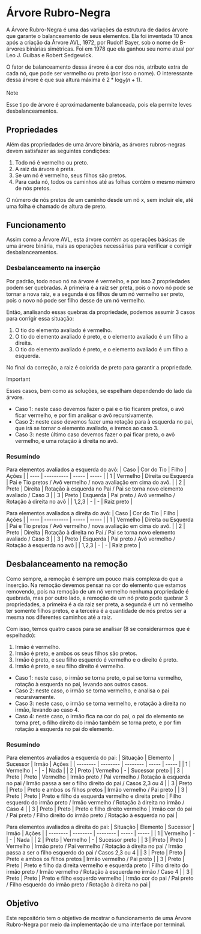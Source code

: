 # Árvore Rubro-Negra
A Árvore Rubro-Negra é uma das variações da estrutura de dados árvore que garante o balanceamento de seus elementos. Ela foi inventada 10 anos após a criação da Árvore AVL, 1972, por Rudolf Bayer, sob o nome de B-árvores binárias simétricas. Foi em 1978 que ela ganhou seu nome atual por Leo J. Guibas e Robert Sedgewick. 

O fator de balanceamento dessa árvore é a cor dos nós, atributo extra de cada nó, que pode ser vermelho ou preto (por isso o nome). O interessante dessa árvore é que sua altura máxima é $2 * \log_2(n+1)$.

> [!NOTE]
> Esse tipo de árvore é aproximadamente balanceada, pois ela permite leves desbalanceamentos.

## Propriedades
Além das propriedades de uma árvore binária, as árvores rubros-negras devem satisfazer as seguintes condições: 
1. Todo nó é vermelho ou preto.
2. A raiz da árvore é preta.
3. Se um nó é vermelho, seus filhos são pretos.
4. Para cada nó, todos os caminhos até as folhas contém o mesmo número de nós pretos.

O número de nós pretos de um caminho desde um nó x, sem incluir ele, até uma folha é chamado de altura de preto.

## Funcionamento
Assim como a Árvore AVL, esta árvore contém as operações básicas de uma árvore binária, mais as operações necessárias para verificar e corrigir desbalanceamentos.

### Desbalanceamento na inserção
Por padrão, todo novo nó na árvore é vermelho, e por isso 2 propriedades podem ser quebradas. A primeira é a raiz ser preta, pois o novo nó pode se tornar a nova raiz, e a segunda é os filhos de um nó vermelho ser preto, pois o novo nó pode ser filho desse de um nó vermelho.

Então, analisando essas quebras da propriedade, podemos assumir 3 casos para corrigir essa situação:
1. O tio do elemento avaliado é vermelho.
2. O tio do elemento avaliado é preto, e o elemento avaliado é um filho a direita.
3. O tio do elemento avaliado é preto, e o elemento avaliado é um filho a esquerda.

No final da correção, a raiz é colorida de preto para garantir a propriedade.

> [!IMPORTANT]
> Esses casos, bem como as soluções, se espelham dependendo do lado da árvore.

- Caso 1: neste caso devemos fazer o pai e o tio ficarem pretos, o avô ficar vermelho, e por fim analisar o avô recursivamente.
- Caso 2: neste caso devemos fazer uma rotação para à esquerda no pai, que irá se tornar o elemento avaliado, e iremos ao caso 3.
- Caso 3: neste último caso devemos fazer o pai ficar preto, o avô vermelho, e uma rotação à direita no avô.

### Resumindo
Para elementos avaliados a esquerda do avô:
| Caso | Cor do Tio | Filho | Ações |
| ---- | ---------- | ----- | ----- |
| 1 | Vermelho | Direita ou Esquerda | Pai e Tio pretos / Avô vermelho / nova avaliação em cima do avô. |
| 2 | Preto | Direita | Rotação à esquerda no Pai / Pai se torna novo elemento avaliado / Caso 3 |
| 3 | Preto | Esquerda | Pai preto / Avô vermelho / Rotação à direita no avô |
| 1,2,3 | - | - | Raiz preto |

Para elementos avaliados a direita do avô:
| Caso | Cor do Tio | Filho | Ações |
| ---- | ---------- | ----- | ----- |
| 1 | Vermelho | Direita ou Esquerda | Pai e Tio pretos / Avô vermelho / nova avaliação em cima do avô. |
| 2 | Preto | Direita | Rotação à direita no Pai / Pai se torna novo elemento avaliado / Caso 3 |
| 3 | Preto | Esquerda | Pai preto / Avô vermelho / Rotação à esquerda no avô |
| 1,2,3 | - | - | Raiz preto |

## Desbalanceamento na remoção
Como sempre, a remoção é sempre um pouco mais complexa do que a inserção. Na remoção devemos pensar na cor do elemento que estamos removendo, pois na remoção de um nó vermelho nenhuma propriedade é quebrada, mas por outro lado, a remoção de um nó preto pode quebrar 3 propriedades, a primeira é a da raiz ser preta, a segunda é um nó vermelho ter somente filhos pretos, e a terceira é a quantidade de nós pretos ser a mesma nos diferentes caminhos até a raiz.

Com isso, temos quatro casos para se analisar (8 se considerarmos que é espelhado):
1. Irmão é vermelho.
2. Irmão é preto, e ambos os seus filhos são pretos.
3. Irmão é preto, e seu filho esquerdo é vermelho e o direito é preto.
4. Irmão é preto, e seu filho direito é vermelho.

- Caso 1: neste caso, o irmão se torna preto, o pai se torna vermelho, rotação à esquerda no pai, levando aos outros casos.
- Caso 2: neste caso, o irmão se torna vermelho, e analisa o pai recursivamente.
- Caso 3: neste caso, o irmão se torna vermelho, e rotação à direita no irmão, levando ao caso 4.
- Caso 4: neste caso, o irmão fica na cor do pai, o pai do elemento se torna pret, o filho direito do irmão também se torna preto, e por fim rotação à esquerda no pai do elemento.

### Resumindo
Para elementos avaliados a esquerda do pai:
| Situação | Elemento | Sucessor | Irmão | Ações |
| -------- | -------- | -------- | ----- | ----- |
| 1 | Vermelho | - | - | Nada |
| 2 | Preto | Vermelho | - | Sucessor preto |
| 3 | Preto | Preto | Vermelho | Irmão preto / Pai vermelho / Rotação à esquerda no pai / Irmão passa a ser o filho direito do pai / Casos 2,3 ou 4 |
| 3 | Preto | Preto | Preto e ambos os filhos pretos | Irmão vermelho / Pai preto |
| 3 | Preto | Preto | Preto e filho da esquerda vermelho e direita preto | Filho esquerdo do irmão preto / Irmão vermelho / Rotação à direita no irmão / Caso 4 |
| 3 | Preto | Preto | Preto e filho direito vermelho | Irmão cor do pai / Pai preto / Filho direito do irmão preto / Rotação à esquerda no pai |

Para elementos avaliados a direita do pai:
| Situação | Elemento | Sucessor | Irmão | Ações |
| -------- | -------- | -------- | ----- | ----- |
| 1 | Vermelho | - | - | Nada |
| 2 | Preto | Vermelho | - | Sucessor preto |
| 3 | Preto | Preto | Vermelho | Irmão preto / Pai vermelho / Rotação à direita no pai / Irmão passa a ser o filho esquerdo do pai / Casos 2,3 ou 4 |
| 3 | Preto | Preto | Preto e ambos os filhos pretos | Irmão vermelho / Pai preto |
| 3 | Preto | Preto | Preto e filho da direita vermelho e esquerda preto | Filho direito do irmão preto / Irmão vermelho / Rotação à esquerda no irmão / Caso 4 |
| 3 | Preto | Preto | Preto e filho esquerdo vermelho | Irmão cor do pai / Pai preto / Filho esquerdo do irmão preto / Rotação à direita no pai |

## Objetivo
Este repositório tem o objetivo de mostrar o funcionamento de uma Árvore Rubro-Negra por meio da implementação de uma interface por terminal.

